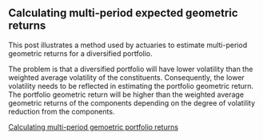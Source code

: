 ## Calculating multi-period expected geometric returns

This post illustrates a method used by actuaries to estimate multi-period geometric returns for a diversified portfolio.

The problem is that a diversified portfolio will have lower volatility than the weighted average volatility of the constituents. Consequently, the lower volatility needs to be reflected in estimating the portfolio geometric return.  The portfolio geometric return will be higher than the weighted average geometric returns of the components depending on the degree of volatility reduction from the components.

[Calculating multi-period gemoetric portfolio returns](arithgeom.md)